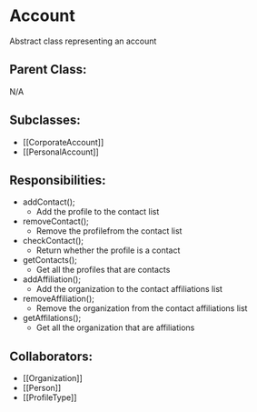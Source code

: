# Account
Abstract class representing an account

## Parent Class:
N/A

## Subclasses:
- [[CorporateAccount]]
- [[PersonalAccount]]

## Responsibilities:
- addContact();
	- Add the profile to the contact list
- removeContact();
	- Remove the profilefrom  the contact list
- checkContact();
	- Return whether the profile is a contact
- getContacts();
	- Get all the profiles that are contacts
- addAffiliation();
	- Add the organization to the contact affiliations list
- removeAffiliation();
	- Remove the organization from the contact affiliations list
- getAffilations();
	- Get all the organization that are affiliations

## Collaborators:
- [[Organization]]
- [[Person]]
- [[ProfileType]]